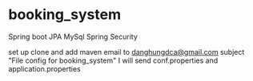 # booking_system
Spring boot 
JPA
MySql
Spring Security


set up
clone and add maven
email to danghungdca@gmail.com subject "File config for booking_system"
I will send conf.properties and application.properties
